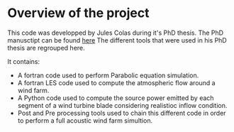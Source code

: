 # Overview of the project 

This code was developped by Jules Colas during it's PhD thesis.
The PhD manusctipt can be found [here](https://acoustique.ec-lyon.fr/publi/colas_thesis.pdf)
The different tools that were used in his PhD thesis are regrouped here.

It contains: 

- A fortran code used to perform Parabolic equation simulation. 
- A fortran LES code used to compute the atmospheric flow around a wind farm.
- A Python code used to compute the source power emitted by each segment of a wind turbine blade considering realistioc inflow condition.
- Post and Pre processing tools used to chain this different code in order to perform a full acoustic wind farm simultion.

